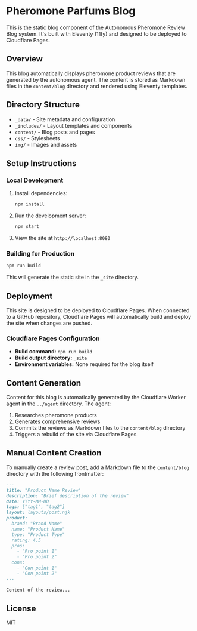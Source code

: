 # Pheromone Parfums Blog

This is the static blog component of the Autonomous Pheromone Review Blog system. It's built with Eleventy (11ty) and designed to be deployed to Cloudflare Pages.

## Overview

This blog automatically displays pheromone product reviews that are generated by the autonomous agent. The content is stored as Markdown files in the `content/blog` directory and rendered using Eleventy templates.

## Directory Structure

- `_data/` - Site metadata and configuration
- `_includes/` - Layout templates and components
- `content/` - Blog posts and pages
- `css/` - Stylesheets
- `img/` - Images and assets

## Setup Instructions

### Local Development

1. Install dependencies:
   ```bash
   npm install
   ```

2. Run the development server:
   ```bash
   npm start
   ```

3. View the site at `http://localhost:8080`

### Building for Production

```bash
npm run build
```

This will generate the static site in the `_site` directory.

## Deployment

This site is designed to be deployed to Cloudflare Pages. When connected to a GitHub repository, Cloudflare Pages will automatically build and deploy the site when changes are pushed.

### Cloudflare Pages Configuration

- **Build command:** `npm run build`
- **Build output directory:** `_site`
- **Environment variables:** None required for the blog itself

## Content Generation

Content for this blog is automatically generated by the Cloudflare Worker agent in the `../agent` directory. The agent:

1. Researches pheromone products
2. Generates comprehensive reviews
3. Commits the reviews as Markdown files to the `content/blog` directory
4. Triggers a rebuild of the site via Cloudflare Pages

## Manual Content Creation

To manually create a review post, add a Markdown file to the `content/blog` directory with the following frontmatter:

```markdown
---
title: "Product Name Review"
description: "Brief description of the review"
date: YYYY-MM-DD
tags: ["tag1", "tag2"]
layout: layouts/post.njk
product:
  brand: "Brand Name"
  name: "Product Name"
  type: "Product Type"
  rating: 4.5
  pros:
    - "Pro point 1"
    - "Pro point 2"
  cons:
    - "Con point 1"
    - "Con point 2"
---

Content of the review...
```

## License

MIT